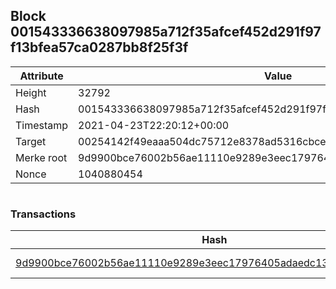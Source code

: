 ## Block 001543336638097985a712f35afcef452d291f97f13bfea57ca0287bb8f25f3f

Attribute | Value
--- | ---
Height | 32792
Hash | 001543336638097985a712f35afcef452d291f97f13bfea57ca0287bb8f25f3f
Timestamp | 2021-04-23T22:20:12+00:00
Target | 00254142f49eaaa504dc75712e8378ad5316cbcead634704b3734b6271167cc4
Merke root | 9d9900bce76002b56ae11110e9289e3eec17976405adaedc131a10b3afe65776
Nonce | 1040880454

```

```

### Transactions

Hash | Amount
--- | ---
[9d9900bce76002b56ae11110e9289e3eec17976405adaedc131a10b3afe65776](9d9900bce76002b56ae11110e9289e3eec17976405adaedc131a10b3afe65776.md) | 10.00000000 SKEPTI 
